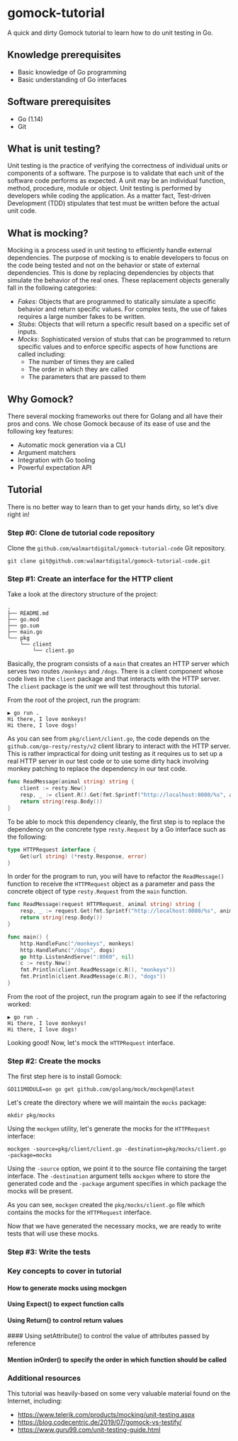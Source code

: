 # gomock-tutorial
A quick and dirty Gomock tutorial to learn how to do unit testing in Go.

## Knowledge prerequisites

* Basic knowledge of Go programming
* Basic understanding of Go interfaces

## Software prerequisites

* Go (1.14)
* Git

## What is unit testing?

Unit testing is the practice of verifying the correctness of individual units or components of a software. The purpose is to validate that each unit of the software code performs as expected. A unit may be an individual function, method, procedure, module or object. Unit testing is performed by developers while coding the application. As a matter fact, Test-driven Development (TDD) stipulates that test must be written before the actual unit code. 

## What is mocking?

Mocking is a process used in unit testing to efficiently handle external dependencies. The purpose of mocking is to enable developers to focus on the code being tested and not on the behavior or state of external dependencies. This is done by replacing dependencies by objects that simulate the behavior of the real ones. These replacement objects generally fall in the following categories: 

* *Fakes*: Objects that are programmed to statically simulate a specific behavior and return specific values. For complex tests, the use of fakes requires a large number fakes to be written.
* *Stubs*: Objects that will return a specific result based on a specific set of inputs.
* *Mocks*: Sophisticated version of stubs that can be programmed to return specific values and to enforce specific aspects of how functions are called including:
    * The number of times they are called
    * The order in which they are called
    * The parameters that are passed to them

## Why Gomock?

There several mocking frameworks out there for Golang and all have their pros and cons. We chose Gomock because of its ease of use and the following key features:
* Automatic mock generation via a CLI
* Argument matchers
* Integration with Go tooling
* Powerful expectation API

## Tutorial

There is no better way to learn than to get your hands dirty, so let's dive right in!

### Step #0: Clone de tutorial code repository

Clone the `github.com/walmartdigital/gomock-tutorial-code` Git repository.

```
git clone git@github.com:walmartdigital/gomock-tutorial-code.git
```

### Step #1: Create an interface for the HTTP client

Take a look at the directory structure of the project:

```
.
├── README.md
├── go.mod
├── go.sum
├── main.go
└── pkg
    └── client
        └── client.go
```
Basically, the program consists of a `main` that creates an HTTP server which serves two routes `/monkeys` and `/dogs`. There is a client component whose code lives in the `client` package and that interacts with the HTTP server. The `client` package is the *unit* we will test throughout this tutorial.

From the root of the project, run the program:

```
▶ go run .                     
Hi there, I love monkeys!
Hi there, I love dogs!
```

As you can see from `pkg/client/client.go`, the code depends on the `github.com/go-resty/resty/v2` client library to interact with the HTTP server. This is rather impractical for doing unit testing as it requires us to set up a real HTTP server in our test code or to use some dirty hack involving monkey patching to replace the dependency in our test code.

```go
func ReadMessage(animal string) string {
	client := resty.New()
	resp, _ := client.R().Get(fmt.Sprintf("http://localhost:8080/%s", animal))
	return string(resp.Body())
}
```

To be able to mock this dependency cleanly, the first step is to replace the dependency on the concrete type `resty.Request` by a Go interface such as the following:

```go
type HTTPRequest interface {
    Get(url string) (*resty.Response, error)
}
```

In order for the program to run, you will have to refactor the `ReadMessage()` function to receive the `HTTPRequest` object as a parameter and pass the concrete object of type `resty.Request` from the `main` function.

```go
func ReadMessage(request HTTPRequest, animal string) string {
	resp, _ := request.Get(fmt.Sprintf("http://localhost:8080/%s", animal))
	return string(resp.Body())
}
```

```go
func main() {
	http.HandleFunc("/monkeys", monkeys)
	http.HandleFunc("/dogs", dogs)
	go http.ListenAndServe(":8080", nil)
	c := resty.New()
	fmt.Println(client.ReadMessage(c.R(), "monkeys"))
	fmt.Println(client.ReadMessage(c.R(), "dogs"))
}
```
From the root of the project, run the program again to see if the refactoring worked:

```
▶ go run .                     
Hi there, I love monkeys!
Hi there, I love dogs!
```
Looking good! Now, let's mock the `HTTPRequest` interface.

### Step #2: Create the mocks

The first step here is to install Gomock:

```
GO111MODULE=on go get github.com/golang/mock/mockgen@latest
```

Let's create the directory where we will maintain the `mocks` package:

```
mkdir pkg/mocks
```
Using the `mockgen` utility, let's generate the mocks for the `HTTPRequest` interface:

```
mockgen -source=pkg/client/client.go -destination=pkg/mocks/client.go -package=mocks
```
Using the `-source` option, we point it to the source file containing the target interface. The `-destination` argument tells `mockgen` where to store the generated code and the `-package` argument specifies in which package the mocks will be present.

As you can see, `mockgen` created the `pkg/mocks/client.go` file which contains the mocks for the `HTTPRequest` interface.

Now that we have generated the necessary mocks, we are ready to write tests that will use these mocks.

### Step #3: Write the tests

### Key concepts to cover in tutorial
#### How to generate mocks using mockgen
#### Using Expect() to expect function calls
#### Using Return() to control return values
#### Using setAttribute() to control the value of attributes passed by reference
#### Mention inOrder() to specify the order in which function should be called


### Additional resources
This tutorial was heavily-based on some very valuable material found on the Internet, including:

* https://www.telerik.com/products/mocking/unit-testing.aspx
* https://blog.codecentric.de/2019/07/gomock-vs-testify/
* https://www.guru99.com/unit-testing-guide.html






